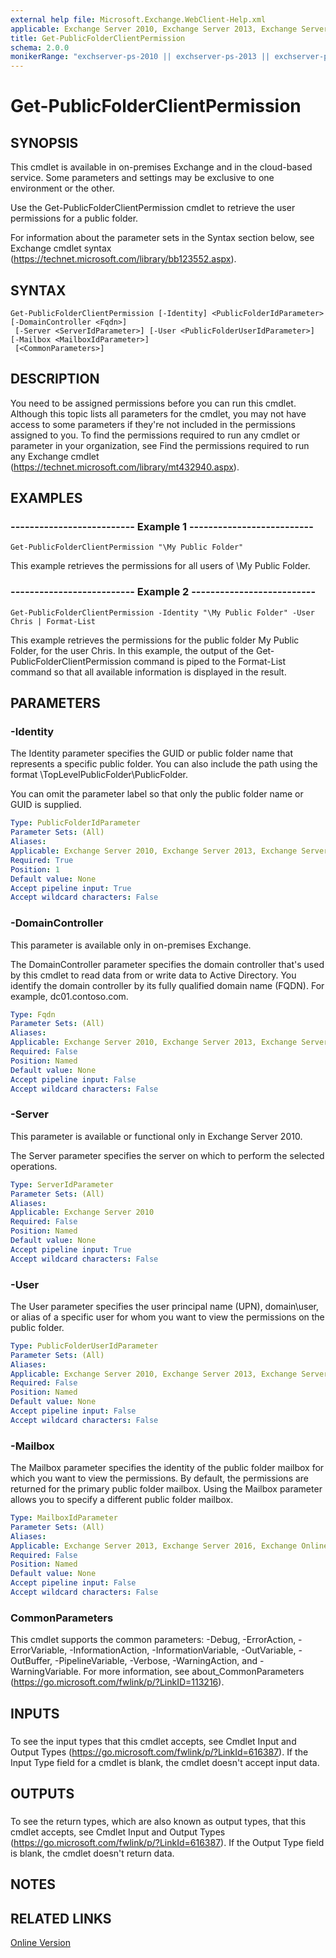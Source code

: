 ```yaml
---
external help file: Microsoft.Exchange.WebClient-Help.xml
applicable: Exchange Server 2010, Exchange Server 2013, Exchange Server 2016, Exchange Online
title: Get-PublicFolderClientPermission
schema: 2.0.0
monikerRange: "exchserver-ps-2010 || exchserver-ps-2013 || exchserver-ps-2016 || exchonline-ps"
---
```


# Get-PublicFolderClientPermission

## SYNOPSIS
This cmdlet is available in on-premises Exchange and in the cloud-based service. Some parameters and settings may be exclusive to one environment or the other.

Use the Get-PublicFolderClientPermission cmdlet to retrieve the user permissions for a public folder.

For information about the parameter sets in the Syntax section below, see Exchange cmdlet syntax (https://technet.microsoft.com/library/bb123552.aspx).

## SYNTAX

```
Get-PublicFolderClientPermission [-Identity] <PublicFolderIdParameter> [-DomainController <Fqdn>]
 [-Server <ServerIdParameter>] [-User <PublicFolderUserIdParameter>] [-Mailbox <MailboxIdParameter>]
 [<CommonParameters>]
```

## DESCRIPTION
You need to be assigned permissions before you can run this cmdlet. Although this topic lists all parameters for the cmdlet, you may not have access to some parameters if they're not included in the permissions assigned to you. To find the permissions required to run any cmdlet or parameter in your organization, see Find the permissions required to run any Exchange cmdlet (https://technet.microsoft.com/library/mt432940.aspx).

## EXAMPLES

### -------------------------- Example 1 --------------------------
```
Get-PublicFolderClientPermission "\My Public Folder"
```

This example retrieves the permissions for all users of \My Public Folder.

### -------------------------- Example 2 --------------------------
```
Get-PublicFolderClientPermission -Identity "\My Public Folder" -User Chris | Format-List
```

This example retrieves the permissions for the public folder My Public Folder, for the user Chris. In this example, the output of the Get-PublicFolderClientPermission command is piped to the Format-List command so that all available information is displayed in the result.

## PARAMETERS

### -Identity
The Identity parameter specifies the GUID or public folder name that represents a specific public folder. You can also include the path using the format \TopLevelPublicFolder\PublicFolder.

You can omit the parameter label so that only the public folder name or GUID is supplied.

```yaml
Type: PublicFolderIdParameter
Parameter Sets: (All)
Aliases:
Applicable: Exchange Server 2010, Exchange Server 2013, Exchange Server 2016, Exchange Online
Required: True
Position: 1
Default value: None
Accept pipeline input: True
Accept wildcard characters: False
```

### -DomainController
This parameter is available only in on-premises Exchange.

The DomainController parameter specifies the domain controller that's used by this cmdlet to read data from or write data to Active Directory. You identify the domain controller by its fully qualified domain name (FQDN). For example, dc01.contoso.com.

```yaml
Type: Fqdn
Parameter Sets: (All)
Aliases:
Applicable: Exchange Server 2010, Exchange Server 2013, Exchange Server 2016
Required: False
Position: Named
Default value: None
Accept pipeline input: False
Accept wildcard characters: False
```

### -Server
This parameter is available or functional only in Exchange Server 2010.

The Server parameter specifies the server on which to perform the selected operations.

```yaml
Type: ServerIdParameter
Parameter Sets: (All)
Aliases:
Applicable: Exchange Server 2010
Required: False
Position: Named
Default value: None
Accept pipeline input: True
Accept wildcard characters: False
```

### -User
The User parameter specifies the user principal name (UPN), domain\user, or alias of a specific user for whom you want to view the permissions on the public folder.

```yaml
Type: PublicFolderUserIdParameter
Parameter Sets: (All)
Aliases:
Applicable: Exchange Server 2010, Exchange Server 2013, Exchange Server 2016, Exchange Online
Required: False
Position: Named
Default value: None
Accept pipeline input: False
Accept wildcard characters: False
```

### -Mailbox
The Mailbox parameter specifies the identity of the public folder mailbox for which you want to view the permissions. By default, the permissions are returned for the primary public folder mailbox. Using the Mailbox parameter allows you to specify a different public folder mailbox.

```yaml
Type: MailboxIdParameter
Parameter Sets: (All)
Aliases:
Applicable: Exchange Server 2013, Exchange Server 2016, Exchange Online
Required: False
Position: Named
Default value: None
Accept pipeline input: False
Accept wildcard characters: False
```

### CommonParameters
This cmdlet supports the common parameters: -Debug, -ErrorAction, -ErrorVariable, -InformationAction, -InformationVariable, -OutVariable, -OutBuffer, -PipelineVariable, -Verbose, -WarningAction, and -WarningVariable. For more information, see about_CommonParameters (https://go.microsoft.com/fwlink/p/?LinkID=113216).

## INPUTS

###  
To see the input types that this cmdlet accepts, see Cmdlet Input and Output Types (https://go.microsoft.com/fwlink/p/?LinkId=616387). If the Input Type field for a cmdlet is blank, the cmdlet doesn't accept input data.

## OUTPUTS

###  
To see the return types, which are also known as output types, that this cmdlet accepts, see Cmdlet Input and Output Types (https://go.microsoft.com/fwlink/p/?LinkId=616387). If the Output Type field is blank, the cmdlet doesn't return data.

## NOTES

## RELATED LINKS

[Online Version](https://technet.microsoft.com/library/b991d477-e48c-4cf9-a4d0-6f1d5696991e.aspx)

